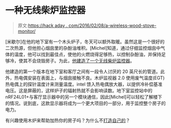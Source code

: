 # 一种无线柴炉监控器

> 原文:[https://hack aday . com/2016/02/08/a-wireless-wood-stove-monitor/](https://hackaday.com/2016/02/08/a-wireless-wood-stove-monitor/)

[米歇尔]在他的地下室有一个木头炉子，冬天可以额外取暖。虽然这是一个很好的二次热源，但他担心烟囱里的杂酚油堆积。[Michel]知道，通过仔细监控烟囱中气体的温度，他可以找到最佳点，使他的火燃烧得足够热，以控制杂酚油，并保持足够冷，使其不会烧毁房子。为此，[他建造了一个无线柴炉监控器](https://hackaday.io/project/9531-wireless-wood-stove-monitor)。

他建造的第一个版本在地下室和客厅之间有一段令人讨厌的 20 英尺长的管道。此外，热电偶安装在表面上，与烟囱接触不良。木炉监视器 2.0 使用废气温度(EGT)热电偶上的探针温度计来测量温度。intel 馈入热电偶放大器，以提供冷补偿基准电压。这是屏蔽的，这样炉子的辐射热就不会影响读数。地下室监控站中的 nRF24L01+与客厅显示器中的另一个模块通信，因此[Michel]可以轻松了解楼下的情况。说到底，这款显示器将成为一个更大项目的一部分，用于监控整个房子的电力。

有兴趣使用木炉来帮助加热你的房子吗？为什么不[打造自己的](http://hackaday.com/2010/10/04/wood-burning-house-heater/)？